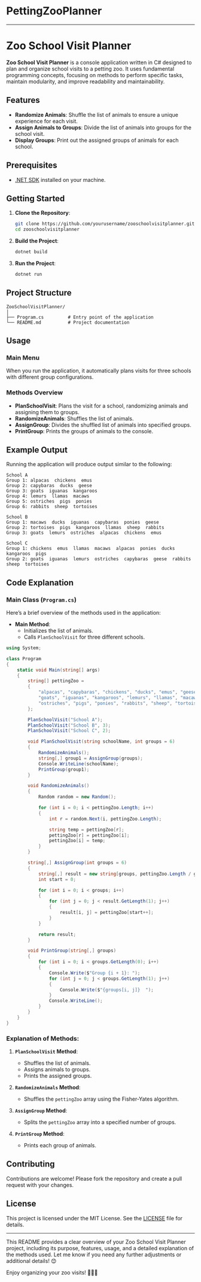 # PettingZooPlanner
---

# Zoo School Visit Planner

**Zoo School Visit Planner** is a console application written in C# designed to plan and organize school visits to a petting zoo. It uses fundamental programming concepts, focusing on methods to perform specific tasks, maintain modularity, and improve readability and maintainability.

## Features

- **Randomize Animals**: Shuffle the list of animals to ensure a unique experience for each visit.
- **Assign Animals to Groups**: Divide the list of animals into groups for the school visit.
- **Display Groups**: Print out the assigned groups of animals for each school.

## Prerequisites

- [.NET SDK](https://dotnet.microsoft.com/download) installed on your machine.

## Getting Started

1. **Clone the Repository**:
   ```bash
   git clone https://github.com/yourusername/zooschoolvisitplanner.git
   cd zooschoolvisitplanner
   ```

2. **Build the Project**:
   ```bash
   dotnet build
   ```

3. **Run the Project**:
   ```bash
   dotnet run
   ```

## Project Structure

```
ZooSchoolVisitPlanner/
│
├── Program.cs         # Entry point of the application
└── README.md          # Project documentation
```

## Usage

### Main Menu

When you run the application, it automatically plans visits for three schools with different group configurations.

### Methods Overview

- **PlanSchoolVisit**: Plans the visit for a school, randomizing animals and assigning them to groups.
- **RandomizeAnimals**: Shuffles the list of animals.
- **AssignGroup**: Divides the shuffled list of animals into specified groups.
- **PrintGroup**: Prints the groups of animals to the console.

## Example Output

Running the application will produce output similar to the following:

```
School A
Group 1: alpacas  chickens  emus  
Group 2: capybaras  ducks  geese  
Group 3: goats  iguanas  kangaroos  
Group 4: lemurs  llamas  macaws  
Group 5: ostriches  pigs  ponies  
Group 6: rabbits  sheep  tortoises  

School B
Group 1: macaws  ducks  iguanas  capybaras  ponies  geese  
Group 2: tortoises  pigs  kangaroos  llamas  sheep  rabbits  
Group 3: goats  lemurs  ostriches  alpacas  chickens  emus  

School C
Group 1: chickens  emus  llamas  macaws  alpacas  ponies  ducks  kangaroos  pigs  
Group 2: goats  iguanas  lemurs  ostriches  capybaras  geese  rabbits  sheep  tortoises  
```

## Code Explanation

### Main Class (`Program.cs`)

Here’s a brief overview of the methods used in the application:

- **Main Method**:
  - Initializes the list of animals.
  - Calls `PlanSchoolVisit` for three different schools.

```csharp
using System;

class Program
{
    static void Main(string[] args)
    {
        string[] pettingZoo = 
        {
            "alpacas", "capybaras", "chickens", "ducks", "emus", "geese", 
            "goats", "iguanas", "kangaroos", "lemurs", "llamas", "macaws", 
            "ostriches", "pigs", "ponies", "rabbits", "sheep", "tortoises",
        };

        PlanSchoolVisit("School A");
        PlanSchoolVisit("School B", 3);
        PlanSchoolVisit("School C", 2);

        void PlanSchoolVisit(string schoolName, int groups = 6) 
        {
            RandomizeAnimals(); 
            string[,] group1 = AssignGroup(groups);
            Console.WriteLine(schoolName);
            PrintGroup(group1);
        }

        void RandomizeAnimals() 
        {
            Random random = new Random();

            for (int i = 0; i < pettingZoo.Length; i++) 
            {
                int r = random.Next(i, pettingZoo.Length);

                string temp = pettingZoo[r];
                pettingZoo[r] = pettingZoo[i];
                pettingZoo[i] = temp;
            }
        }

        string[,] AssignGroup(int groups = 6) 
        {
            string[,] result = new string[groups, pettingZoo.Length / groups];
            int start = 0;

            for (int i = 0; i < groups; i++) 
            {
                for (int j = 0; j < result.GetLength(1); j++) 
                {
                    result[i, j] = pettingZoo[start++];
                }
            }

            return result;
        }

        void PrintGroup(string[,] groups) 
        {
            for (int i = 0; i < groups.GetLength(0); i++) 
            {
                Console.Write($"Group {i + 1}: ");
                for (int j = 0; j < groups.GetLength(1); j++) 
                {
                    Console.Write($"{groups[i, j]}  ");
                }
                Console.WriteLine();
            }
        }
    }
}
```

### Explanation of Methods:

1. **`PlanSchoolVisit` Method**:
   - Shuffles the list of animals.
   - Assigns animals to groups.
   - Prints the assigned groups.

2. **`RandomizeAnimals` Method**:
   - Shuffles the `pettingZoo` array using the Fisher-Yates algorithm.

3. **`AssignGroup` Method**:
   - Splits the `pettingZoo` array into a specified number of groups.

4. **`PrintGroup` Method**:
   - Prints each group of animals.

## Contributing

Contributions are welcome! Please fork the repository and create a pull request with your changes.

## License

This project is licensed under the MIT License. See the [LICENSE](LICENSE) file for details.

---

This README provides a clear overview of your Zoo School Visit Planner project, including its purpose, features, usage, and a detailed explanation of the methods used. Let me know if you need any further adjustments or additional details! 😊

Enjoy organizing your zoo visits! 🦙🐐🦘
